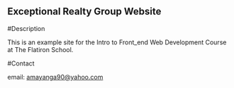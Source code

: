Exceptional Realty Group Website
---
#Description

This is an example site for the Intro to Front_end Web Development Course at The Flatiron School.

#Contact

email: amayanga90@yahoo.com
